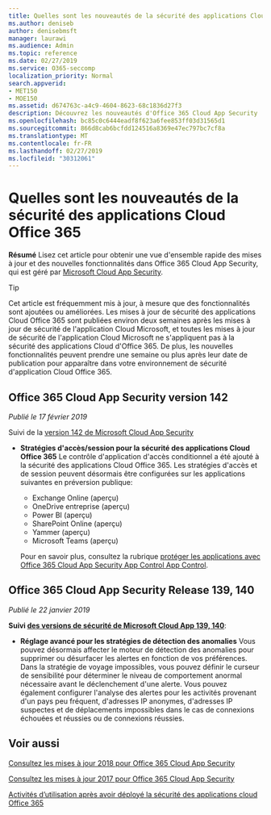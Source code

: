 ```yaml
---
title: Quelles sont les nouveautés de la sécurité des applications Cloud Office 365
ms.author: deniseb
author: denisebmsft
manager: laurawi
ms.audience: Admin
ms.topic: reference
ms.date: 02/27/2019
ms.service: O365-seccomp
localization_priority: Normal
search.appverid:
- MET150
- MOE150
ms.assetid: d674763c-a4c9-4604-8623-68c1836d27f3
description: Découvrez les nouveautés d'Office 365 Cloud App Security
ms.openlocfilehash: bc85c0c6444eadf8f623a6fee853ff03d31565d1
ms.sourcegitcommit: 866d8cab6bcfdd124516a8369e47ec797bc7cf8a
ms.translationtype: MT
ms.contentlocale: fr-FR
ms.lasthandoff: 02/27/2019
ms.locfileid: "30312061"
---
```

# <a name="what-is-new-in-office-365-cloud-app-security"></a>Quelles sont les nouveautés de la sécurité des applications Cloud Office 365

**Résumé** Lisez cet article pour obtenir une vue d'ensemble rapide des mises à jour et des nouvelles fonctionnalités dans Office 365 Cloud App Security, qui est géré par [Microsoft Cloud App Security](https://aka.ms/whatiscas).
  
> [!TIP]
> Cet article est fréquemment mis à jour, à mesure que des fonctionnalités sont ajoutées ou améliorées. Les mises à jour de sécurité des applications Cloud Office 365 sont publiées environ deux semaines après les mises à jour de sécurité de l'application Cloud Microsoft, et toutes les mises à jour de sécurité de l'application Cloud Microsoft ne s'appliquent pas à la sécurité des applications Cloud d'Office 365. De plus, les nouvelles fonctionnalités peuvent prendre une semaine ou plus après leur date de publication pour apparaître dans votre environnement de sécurité d'application Cloud Office 365.

## <a name="office-365-cloud-app-security-release-142"></a>Office 365 Cloud App Security version 142

*Publié le 17 février 2019*

Suivi de la [version 142 de Microsoft Cloud App Security](https://docs.microsoft.com/en-us/cloud-app-security/release-notes#cloud-app-security-release-142)

- **Stratégies d'accès/session pour la sécurité des applications Cloud Office 365** Le contrôle d'application d'accès conditionnel a été ajouté à la sécurité des applications Cloud Office 365. Les stratégies d'accès et de session peuvent désormais être configurées sur les applications suivantes en préversion publique:
    - Exchange Online (aperçu)
    - OneDrive entreprise (aperçu)
    - Power BI (aperçu)
    - SharePoint Online (aperçu)
    - Yammer (aperçu)
    - Microsoft Teams (aperçu)

    Pour en savoir plus, consultez la rubrique [protéger les applications avec Office 365 Cloud App Security App Control App Control](ocas-conditional-access-app-control.md).

## <a name="office-365-cloud-app-security-releases-139-140"></a>Office 365 Cloud App Security Release 139, 140

*Publié le 22 janvier 2019*

**Suivi [des versions de sécurité de Microsoft Cloud App 139, 140](https://docs.microsoft.com/cloud-app-security/release-notes#cloud-app-security-release-139-140)**:

- **Réglage avancé pour les stratégies de détection des anomalies** Vous pouvez désormais affecter le moteur de détection des anomalies pour supprimer ou désurfacer les alertes en fonction de vos préférences. Dans la stratégie de voyage impossibles, vous pouvez définir le curseur de sensibilité pour déterminer le niveau de comportement anormal nécessaire avant le déclenchement d'une alerte. Vous pouvez également configurer l'analyse des alertes pour les activités provenant d'un pays peu fréquent, d'adresses IP anonymes, d'adresses IP suspectes et de déplacements impossibles dans le cas de connexions échouées et réussies ou de connexions réussies. 

## <a name="related-topics"></a>Voir aussi

[Consultez les mises à jour 2018 pour Office 365 Cloud App Security](new-in-office-365-cas-2018.md)

[Consultez les mises à jour 2017 pour Office 365 Cloud App Security](new-in-office-365-cas-2017.md)
    
[Activités d’utilisation après avoir déployé la sécurité des applications cloud Office 365](utilization-activities-for-ocas.md)